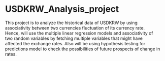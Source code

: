 # USDKRW_Analysis_project
This project is to analyze the historical data of USDKRW by using associativity between two currencies fluctuation of its currency rate. Hence, will use the multiple linear regression models and associativity of two random variables by fetching multiple variables that might have affected the exchange rates. 
Also will be using hypothesis testing for predictions model to check the possibilities of future prospects of change in rates. 
